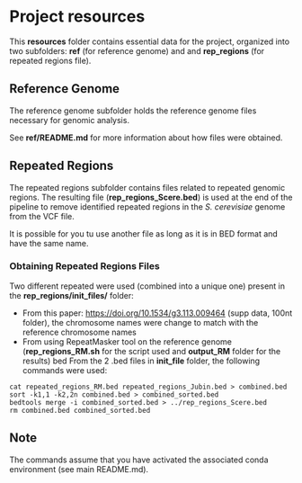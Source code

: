 # Project resources

This **resources** folder contains essential data for the project, organized into two subfolders: **ref** (for reference genome) and  and **rep_regions**  (for repeated regions file).

## Reference Genome

The reference genome subfolder holds the reference genome files necessary for genomic analysis.

See **ref/README.md** for more information about how files were obtained.

## Repeated Regions

The repeated regions subfolder contains files related to repeated genomic regions. The resulting file (**rep_regions_Scere.bed**) is used at the end of the pipeline to remove identified repeated regions in the *S. cerevisiae* genome from the VCF file. 

It is possible for you tu use another file as long as it is in BED format and have the same name. 

### Obtaining Repeated Regions Files

Two different repeated were used (combined into a unique one) present in the **rep_regions/init_files/** folder: 

- From this paper: https://doi.org/10.1534/g3.113.009464 (supp data, 100nt folder), the chromosome names were change to match with the reference chromosome names  
- From using RepeatMasker tool on the reference genome (**rep_regions_RM.sh** for the script used and **output_RM** folder for the results)
bed
From the 2 .bed files in **init_file** folder, the following commands were used: 
```
cat repeated_regions_RM.bed repeated_regions_Jubin.bed > combined.bed
sort -k1,1 -k2,2n combined.bed > combined_sorted.bed
bedtools merge -i combined_sorted.bed > ../rep_regions_Scere.bed
rm combined.bed combined_sorted.bed
```
## Note
The commands assume that you have activated the associated conda environment (see main README.md).